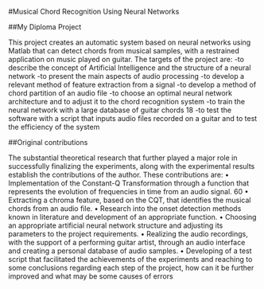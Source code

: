 #Musical Chord Recognition Using Neural Networks

##My Diploma Project

This project creates an automatic system based on neural networks using Matlab that can detect 
chords from musical samples, with a restrained application on music played on guitar. The targets of 
the project are:
-to describe the concept of Artificial Intelligence and the structure of a neural network
-to present the main aspects of audio processing
-to develop a relevant method of feature extraction from a signal
-to develop a method of chord partition of an audio file
-to choose an optimal neural network architecture and to adjust it to the chord recognition 
system
-to train the neural network with a large database of guitar chords
18
-to test the software with a script that inputs audio files recorded on a guitar and to test 
the efficiency of the system

##Original contributions

The substantial theoretical research that further played a major role in successfully finalizing 
the experiments, along with the experimental results establish the contributions of the author. These 
contributions are:
• Implementation of the Constant-Q Transformation through a function that represents the 
evolution of frequencies in time from an audio signal.
60
• Extracting a chroma feature, based on the CQT, that identifies the musical chords from an 
audio file.
• Research into the onset detection methods known in literature and development of an 
appropriate function.
• Choosing an appropriate artificial neural network structure and adjusting its parameters to 
the project requirements.
• Realizing the audio recordings, with the support of a performing guitar artist, through an 
audio interface and creating a personal database of audio samples.
• Developing of a test script that facilitated the achievements of the experiments and reaching 
to some conclusions regarding each step of the project, how can it be further improved and 
what may be some causes of errors
